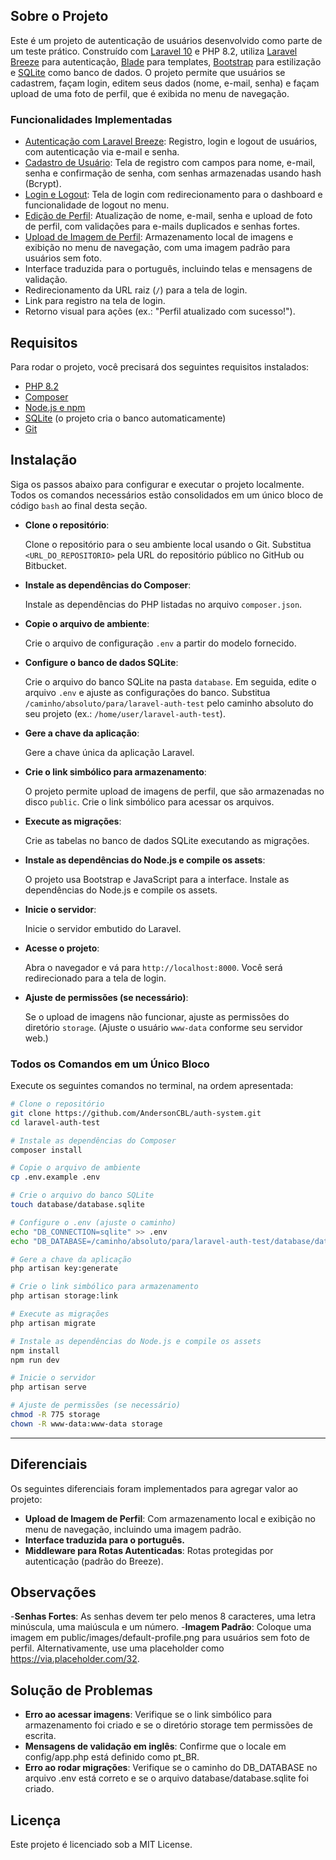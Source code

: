 ## Sobre o Projeto

Este é um projeto de autenticação de usuários desenvolvido como parte de um teste prático. Construído com [Laravel 10](https://laravel.com) e PHP 8.2, utiliza [Laravel Breeze](https://laravel.com/docs/10.x/starter-kits#laravel-breeze) para autenticação, [Blade](https://laravel.com/docs/10.x/blade) para templates, [Bootstrap](https://getbootstrap.com) para estilização e [SQLite](https://www.sqlite.org) como banco de dados. O projeto permite que usuários se cadastrem, façam login, editem seus dados (nome, e-mail, senha) e façam upload de uma foto de perfil, que é exibida no menu de navegação.

### Funcionalidades Implementadas

- [Autenticação com Laravel Breeze](https://laravel.com/docs/10.x/starter-kits#laravel-breeze): Registro, login e logout de usuários, com autenticação via e-mail e senha.
- [Cadastro de Usuário](https://laravel.com/docs/10.x/starter-kits#breeze-registration): Tela de registro com campos para nome, e-mail, senha e confirmação de senha, com senhas armazenadas usando hash (Bcrypt).
- [Login e Logout](https://laravel.com/docs/10.x/starter-kits#breeze-login): Tela de login com redirecionamento para o dashboard e funcionalidade de logout no menu.
- [Edição de Perfil](https://laravel.com/docs/10.x/starter-kits#breeze-profile-management): Atualização de nome, e-mail, senha e upload de foto de perfil, com validações para e-mails duplicados e senhas fortes.
- [Upload de Imagem de Perfil](https://laravel.com/docs/10.x/filesystem): Armazenamento local de imagens e exibição no menu de navegação, com uma imagem padrão para usuários sem foto.
- Interface traduzida para o português, incluindo telas e mensagens de validação.
- Redirecionamento da URL raiz (`/`) para a tela de login.
- Link para registro na tela de login.
- Retorno visual para ações (ex.: "Perfil atualizado com sucesso!").

## Requisitos

Para rodar o projeto, você precisará dos seguintes requisitos instalados:

- [PHP 8.2](https://www.php.net/downloads.php)
- [Composer](https://getcomposer.org/download/)
- [Node.js e npm](https://nodejs.org/en/download/)
- [SQLite](https://www.sqlite.org/download.html) (o projeto cria o banco automaticamente)
- [Git](https://git-scm.com/downloads)

## Instalação

Siga os passos abaixo para configurar e executar o projeto localmente. Todos os comandos necessários estão consolidados em um único bloco de código `bash` ao final desta seção.

- **Clone o repositório**:

  Clone o repositório para o seu ambiente local usando o Git. Substitua `<URL_DO_REPOSITORIO>` pela URL do repositório público no GitHub ou Bitbucket.

- **Instale as dependências do Composer**:

  Instale as dependências do PHP listadas no arquivo `composer.json`.

- **Copie o arquivo de ambiente**:

  Crie o arquivo de configuração `.env` a partir do modelo fornecido.

- **Configure o banco de dados SQLite**:

  Crie o arquivo do banco SQLite na pasta `database`. Em seguida, edite o arquivo `.env` e ajuste as configurações do banco. Substitua `/caminho/absoluto/para/laravel-auth-test` pelo caminho absoluto do seu projeto (ex.: `/home/user/laravel-auth-test`).

- **Gere a chave da aplicação**:

  Gere a chave única da aplicação Laravel.

- **Crie o link simbólico para armazenamento**:

  O projeto permite upload de imagens de perfil, que são armazenadas no disco `public`. Crie o link simbólico para acessar os arquivos.

- **Execute as migrações**:

  Crie as tabelas no banco de dados SQLite executando as migrações.

- **Instale as dependências do Node.js e compile os assets**:

  O projeto usa Bootstrap e JavaScript para a interface. Instale as dependências do Node.js e compile os assets.

- **Inicie o servidor**:

  Inicie o servidor embutido do Laravel.

- **Acesse o projeto**:

  Abra o navegador e vá para `http://localhost:8000`. Você será redirecionado para a tela de login.

- **Ajuste de permissões (se necessário)**:

  Se o upload de imagens não funcionar, ajuste as permissões do diretório `storage`. (Ajuste o usuário `www-data` conforme seu servidor web.)

### Todos os Comandos em um Único Bloco

Execute os seguintes comandos no terminal, na ordem apresentada:

```bash
# Clone o repositório
git clone https://github.com/AndersonCBL/auth-system.git
cd laravel-auth-test

# Instale as dependências do Composer
composer install

# Copie o arquivo de ambiente
cp .env.example .env

# Crie o arquivo do banco SQLite
touch database/database.sqlite

# Configure o .env (ajuste o caminho)
echo "DB_CONNECTION=sqlite" >> .env
echo "DB_DATABASE=/caminho/absoluto/para/laravel-auth-test/database/database.sqlite" >> .env

# Gere a chave da aplicação
php artisan key:generate

# Crie o link simbólico para armazenamento
php artisan storage:link

# Execute as migrações
php artisan migrate

# Instale as dependências do Node.js e compile os assets
npm install
npm run dev

# Inicie o servidor
php artisan serve

# Ajuste de permissões (se necessário)
chmod -R 775 storage
chown -R www-data:www-data storage
 ```
---

## Diferenciais
 Os seguintes diferenciais foram implementados para agregar valor ao projeto:

- **Upload de Imagem de Perfil**: Com armazenamento local e exibição no menu de navegação, incluindo uma imagem padrão.
- **Interface traduzida para o português.**
- **Middleware para Rotas Autenticadas**: Rotas protegidas por autenticação (padrão do Breeze).
## Observações
-**Senhas Fortes**: As senhas devem ter pelo menos 8 caracteres, uma letra minúscula, uma maiúscula e um número.
-**Imagem Padrão**: Coloque uma imagem em public/images/default-profile.png para usuários sem foto de perfil. Alternativamente, use uma placeholder como https://via.placeholder.com/32.
## Solução de Problemas
- **Erro ao acessar imagens**: Verifique se o link simbólico para armazenamento foi criado e se o diretório storage tem permissões de escrita.
- **Mensagens de validação em inglês**: Confirme que o locale em config/app.php está definido como pt_BR.
- **Erro ao rodar migrações**: Verifique se o caminho do DB_DATABASE no arquivo .env está correto e se o arquivo database/database.sqlite foi criado.
## Licença
Este projeto é licenciado sob a MIT License.
